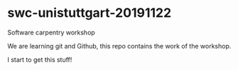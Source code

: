 # swc-unistuttgart-20191122
Software carpentry workshop

We are learning git and Github, this repo contains the work of the workshop.

I start to get this stuff!
